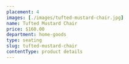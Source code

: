 ```yaml
---
placement: 4
images: [./images/tufted-mustard-chair.jpg]
name: Tufted Mustard Chair
price: $160.00
department: home-goods
type: seating
slug: tufted-mustard-chair
contentType: product details
---
```

